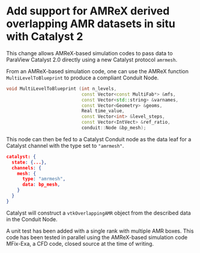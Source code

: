 # Add support for AMReX derived overlapping AMR datasets in situ with Catalyst 2

This change allows AMReX-based simulation codes to pass data to ParaView Catalyst 2.0 directly using a new Catalyst protocol `amrmesh`.

From an AMReX-based simulation code, one can use the AMReX function `MultiLevelToBlueprint` to produce a compliant Conduit Node.

```C++
void MultiLevelToBlueprint (int n_levels,
                            const Vector<const MultiFab*> &mfs,
                            const Vector<std::string> &varnames,
                            const Vector<Geometry> &geoms,
                            Real time_value,
                            const Vector<int> &level_steps,
                            const Vector<IntVect> &ref_ratio,
                            conduit::Node &bp_mesh);
```

This node can then be fed to a Catalyst Conduit node as the data leaf for a Catalyst channel with the type set to `"amrmesh"`.

```JSON
catalyst: {
  state: {...},
  channels: {
    mesh: {
      type: "amrmesh",
      data: bp_mesh,
    }
  }
}
```

Catalyst will construct a `vtkOverlappingAMR` object from the described data in the Conduit Node.

A unit test has been added with a single rank with multiple AMR boxes. This code has been tested in parallel using the AMReX-based simulation code MFix-Exa, a CFD code, closed source at the time of writing.
